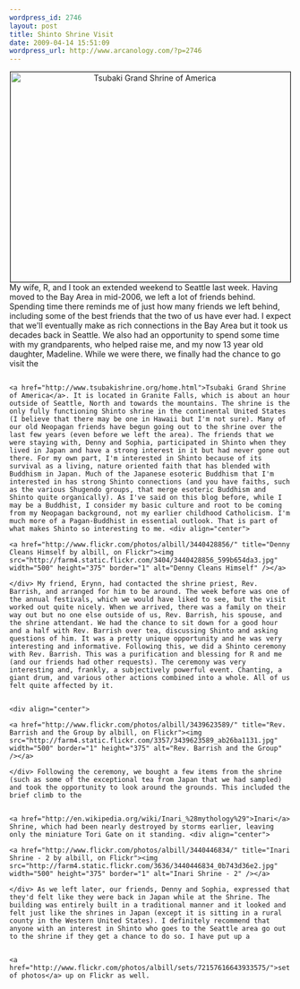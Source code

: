 ```yaml
--- 
wordpress_id: 2746
layout: post
title: Shinto Shrine Visit
date: 2009-04-14 15:51:09
wordpress_url: http://www.arcanology.com/?p=2746
---
```

<div align="center">
                                                                                                                                                                                                                                                                                                                                                                                                                                                                                                                                                                                                                                                                                                                                                                                                                                                                                                                            <a href="http://www.flickr.com/photos/albill/3439639093/" title="Tsubaki Grand Shrine of America by albill, on Flickr"><img src="http://farm4.static.flickr.com/3368/3439639093_e870923539.jpg" border="1" width="500" height="375" alt="Tsubaki Grand Shrine of America" /></a>
                                                                                                                                                                                                                                                                                                                                                                                                                                                                                                                                                                                                                                                                                                                                                                                                                                                                                                                          </div> My wife, R, and I took an extended weekend to Seattle last week. Having moved to the Bay Area in mid-2006, we left a lot of friends behind. Spending time there reminds me of just how many friends we left behind, including some of the best friends that the two of us have ever had. I expect that we'll eventually make as rich connections in the Bay Area but it took us decades back in Seattle. We also had an opportunity to spend some time with my grandparents, who helped raise me, and my now 13 year old daughter, Madeline. While we were there, we finally had the chance to go visit the 
                                                                                                                                                                                                                                                                                                                                                                                                                                                                                                                                                                                                                                                                                                                                                                                                                                                                                                                          
                                                                                                                                                                                                                                                                                                                                                                                                                                                                                                                                                                                                                                                                                                                                                                                                                                                                                                                          <a href="http://www.tsubakishrine.org/home.html">Tsubaki Grand Shrine of America</a>. It is located in Granite Falls, which is about an hour outside of Seattle, North and towards the mountains. The shrine is the only fully functioning Shinto shrine in the continental United States (I believe that there may be one in Hawaii but I'm not sure). Many of our old Neopagan friends have begun going out to the shrine over the last few years (even before we left the area). The friends that we were staying with, Denny and Sophia, participated in Shinto when they lived in Japan and have a strong interest in it but had never gone out there. For my own part, I'm interested in Shinto because of its survival as a living, nature oriented faith that has blended with Buddhism in Japan. Much of the Japanese esoteric Buddhism that I'm interested in has strong Shinto connections (and you have faiths, such as the various Shugendo groups, that merge esoteric Buddhism and Shinto quite organically). As I've said on this blog before, while I may be a Buddhist, I consider my basic culture and root to be coming from my Neopagan background, not my earlier childhood Catholicism. I'm much more of a Pagan-Buddhist in essential outlook. That is part of what makes Shinto so interesting to me. <div align="center">
                                                                                                                                                                                                                                                                                                                                                                                                                                                                                                                                                                                                                                                                                                                                                                                                                                                                                                                            <a href="http://www.flickr.com/photos/albill/3440428856/" title="Denny Cleans Himself by albill, on Flickr"><img src="http://farm4.static.flickr.com/3404/3440428856_599b654da3.jpg" width="500" height="375" border="1" alt="Denny Cleans Himself" /></a>
                                                                                                                                                                                                                                                                                                                                                                                                                                                                                                                                                                                                                                                                                                                                                                                                                                                                                                                          </div> My friend, Erynn, had contacted the shrine priest, Rev. Barrish, and arranged for him to be around. The week before was one of the annual festivals, which we would have liked to see, but the visit worked out quite nicely. When we arrived, there was a family on their way out but no one else outside of us, Rev. Barrish, his spouse, and the shrine attendant. We had the chance to sit down for a good hour and a half with Rev. Barrish over tea, discussing Shinto and asking questions of him. It was a pretty unique opportunity and he was very interesting and informative. Following this, we did a Shinto ceremony with Rev. Barrish. This was a purification and blessing for R and me (and our friends had other requests). The ceremony was very interesting and, frankly, a subjectively powerful event. Chanting, a giant drum, and various other actions combined into a whole. All of us felt quite affected by it. 
                                                                                                                                                                                                                                                                                                                                                                                                                                                                                                                                                                                                                                                                                                                                                                                                                                                                                                                          
                                                                                                                                                                                                                                                                                                                                                                                                                                                                                                                                                                                                                                                                                                                                                                                                                                                                                                                          <div align="center">
                                                                                                                                                                                                                                                                                                                                                                                                                                                                                                                                                                                                                                                                                                                                                                                                                                                                                                                            <a href="http://www.flickr.com/photos/albill/3439623589/" title="Rev. Barrish and the Group by albill, on Flickr"><img src="http://farm4.static.flickr.com/3357/3439623589_ab26ba1131.jpg" width="500" border="1" height="375" alt="Rev. Barrish and the Group" /></a>
                                                                                                                                                                                                                                                                                                                                                                                                                                                                                                                                                                                                                                                                                                                                                                                                                                                                                                                          </div> Following the ceremony, we bought a few items from the shrine (such as some of the exceptional tea from Japan that we had sampled) and took the opportunity to look around the grounds. This included the brief climb to the 
                                                                                                                                                                                                                                                                                                                                                                                                                                                                                                                                                                                                                                                                                                                                                                                                                                                                                                                          
                                                                                                                                                                                                                                                                                                                                                                                                                                                                                                                                                                                                                                                                                                                                                                                                                                                                                                                          <a href="http://en.wikipedia.org/wiki/Inari_%28mythology%29">Inari</a> Shrine, which had been nearly destroyed by storms earlier, leaving only the miniature Tori Gate on it standing. <div align="center">
                                                                                                                                                                                                                                                                                                                                                                                                                                                                                                                                                                                                                                                                                                                                                                                                                                                                                                                            <a href="http://www.flickr.com/photos/albill/3440446834/" title="Inari Shrine - 2 by albill, on Flickr"><img src="http://farm4.static.flickr.com/3636/3440446834_0b743d36e2.jpg" width="500" height="375" border="1" alt="Inari Shrine - 2" /></a>
                                                                                                                                                                                                                                                                                                                                                                                                                                                                                                                                                                                                                                                                                                                                                                                                                                                                                                                          </div> As we left later, our friends, Denny and Sophia, expressed that they'd felt like they were back in Japan while at the Shrine. The building was entirely built in a traditional manner and it looked and felt just like the shrines in Japan (except it is sitting in a rural county in the Western United States). I definitely recommend that anyone with an interest in Shinto who goes to the Seattle area go out to the shrine if they get a chance to do so. I have put up a 
                                                                                                                                                                                                                                                                                                                                                                                                                                                                                                                                                                                                                                                                                                                                                                                                                                                                                                                          
                                                                                                                                                                                                                                                                                                                                                                                                                                                                                                                                                                                                                                                                                                                                                                                                                                                                                                                          <a href="http://www.flickr.com/photos/albill/sets/72157616643933575/">set of photos</a> up on Flickr as well.